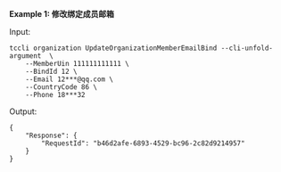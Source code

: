 **Example 1: 修改绑定成员邮箱**



Input: 

```
tccli organization UpdateOrganizationMemberEmailBind --cli-unfold-argument  \
    --MemberUin 111111111111 \
    --BindId 12 \
    --Email 12***@qq.com \
    --CountryCode 86 \
    --Phone 18***32
```

Output: 
```
{
    "Response": {
        "RequestId": "b46d2afe-6893-4529-bc96-2c82d9214957"
    }
}
```

